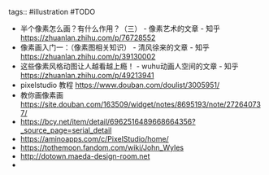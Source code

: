 tags:: #illustration #TODO

- 半个像素怎么画？有什么作用？（三） - 像素艺术的文章 - 知乎
  https://zhuanlan.zhihu.com/p/76728552
- 像素画入门一：（像素图相关知识） - 清风徐来的文章 - 知乎
  https://zhuanlan.zhihu.com/p/39130002
- 这些像素风格动图让人越看越上瘾！ - wuhu动画人空间的文章 - 知乎
  https://zhuanlan.zhihu.com/p/49213941
- pixelstudio 教程 https://www.douban.com/doulist/3005951/
- 教你画像素画 https://site.douban.com/163509/widget/notes/8695193/note/272640737/
- https://bcy.net/item/detail/6962516489668664356?_source_page=serial_detail
- https://aminoapps.com/c/PixelStudio/home/
- https://tothemoon.fandom.com/wiki/John_Wyles
- http://dotown.maeda-design-room.net
-